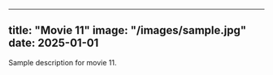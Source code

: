 
---
title: "Movie 11"
image: "/images/sample.jpg"
date: 2025-01-01
---
Sample description for movie 11.
